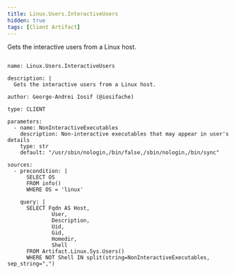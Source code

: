 ```yaml
---
title: Linux.Users.InteractiveUsers
hidden: true
tags: [Client Artifact]
---
```


Gets the interactive users from a Linux host.


<pre><code class="language-yaml">
name: Linux.Users.InteractiveUsers

description: |
  Gets the interactive users from a Linux host.

author: George-Andrei Iosif (@iosifache)

type: CLIENT

parameters:
  - name: NonInteractiveExecutables
    description: Non-interactive executables that may appear in user's details
    type: str
    default: "/usr/sbin/nologin,/bin/false,/sbin/nologin,/bin/sync"

sources:
  - precondition: |
      SELECT OS
      FROM info()
      WHERE OS = 'linux'

    query: |
      SELECT Fqdn AS Host,
              User,
              Description,
              Uid,
              Gid,
              Homedir,
              Shell 
      FROM Artifact.Linux.Sys.Users()
      WHERE NOT Shell IN split(string=NonInteractiveExecutables, sep_string=",")

</code></pre>

